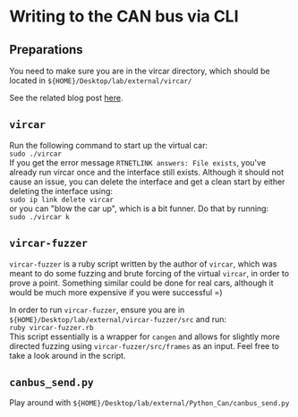 # Writing to the CAN bus via CLI  
## Preparations  
You need to make sure you are in the vircar directory, which should be located in `${HOME}/Desktop/lab/external/vircar/`  

See the related blog post [here](http://dn5.ljuska.org/cyber-attacks-on-vehicles-2.html).  

## `vircar`  
Run the following command to start up the virtual car:  
`sudo ./vircar`  
If you get the error message `RTNETLINK answers: File exists`, you've already run vircar once and the interface still exists.  Although it should not cause an issue, you can delete the interface and get a clean start by either deleting the interface using:  
`sudo ip link delete vircar`  
or you can "blow the car up", which is a bit funner.  Do that by running:  
`sudo ./vircar k`  

## `vircar-fuzzer`  
`vircar-fuzzer` is a ruby script written by the author of `vircar`, which was meant to do some fuzzing and brute forcing of the virtual `vircar`, in order to prove a point.  Something similar could be done for real cars, although it would be much more expensive if you were successful =)  
  
In order to run `vircar-fuzzer`, ensure you are in `${HOME}/Desktop/lab/external/vircar-fuzzer/src` and run:  
`ruby vircar-fuzzer.rb`  
This script essentially is a wrapper for `cangen` and allows for slightly more directed fuzzing using `vircar-fuzzer/src/frames` as an input.  Feel free to take a look around in the script.  

## `canbus_send.py`  
Play around with `${HOME}/Desktop/lab/external/Python_Can/canbus_send.py`  

